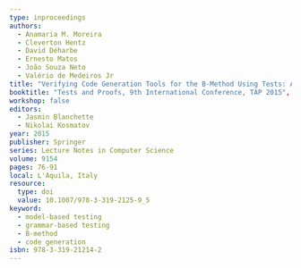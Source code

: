 ```yaml
---
type: inproceedings
authors:
  - Anamaria M. Moreira
  - Cleverton Hentz
  - David Déharbe
  - Ernesto Matos
  - João Souza Neto
  - Valério de Medeiros Jr
title: "Verifying Code Generation Tools for the B-Method Using Tests: A Case Study"
booktitle: "Tests and Proofs, 9th International Conference, TAP 2015",
workshop: false
editors:
  - Jasmin Blanchette
  - Nikolai Kosmatov
year: 2015
publisher: Springer
series: Lecture Notes in Computer Science
volume: 9154
pages: 76-91
local: L'Aquila, Italy
resource:
  type: doi
  value: 10.1007/978-3-319-2125-9_5
keyword:
  - model-based testing
  - grammar-based testing
  - B-method
  - code generation
isbn: 978-3-319-21214-2
---
```

